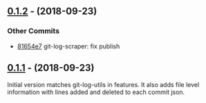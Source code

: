 ## [0.1.2](https://github.com/git-temporal/git-temporal/compare/v0.1.1...v0.1.2) - (2018-09-23)

### Other Commits
* [81654e7](https://github.com/git-temporal/git-temporal/commit/81654e750a432c815c9221ec60a2b4b7c5e84200) git-log-scraper: fix publish

## [0.1.1](git+https://github.com/git-temporal/git-temporal.git/compare/v0.1.0...v0.1.1) - (2018-09-23)
Initial version matches git-log-utils in features. 
It also adds file level information with lines added and deleted to each commit json.

